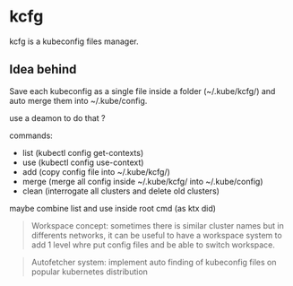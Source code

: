 # kcfg

kcfg is a kubeconfig files manager.

## Idea behind

Save each kubeconfig as a single file inside a folder (~/.kube/kcfg/) and auto merge them into ~/.kube/config.

use a deamon to do that ?

commands:
- list (kubectl config get-contexts)
- use (kubectl config use-context)
- add (copy config file into ~/.kube/kcfg/)
- merge (merge all config inside ~/.kube/kcfg/ into ~/.kube/config)
- clean (interrogate all clusters and delete old clusters)

maybe combine list and use inside root cmd (as ktx did)

> Workspace concept: sometimes there is similar cluster names but in differents networks, it can be useful to have a workspace system to add 1 level whre put config files and be able to switch workspace.

> Autofetcher system: implement auto finding of kubeconfig files on popular kubernetes distribution 